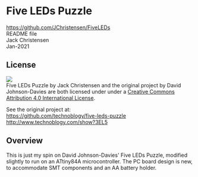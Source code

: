 # Five LEDs Puzzle
https://github.com/JChristensen/FiveLEDs  
README file  
Jack Christensen  
Jan-2021

## License
![](https://licensebuttons.net/l/by/4.0/88x31.png)  
Five LEDs Puzzle by Jack Christensen and the original project by David Johnson-Davies are both licensed under under a [Creative Commons Attribution 4.0 International License](http://creativecommons.org/licenses/by/4.0/).

See the original project at:  
https://github.com/technoblogy/five-leds-puzzle  
http://www.technoblogy.com/show?3EL5

## Overview
This is just my spin on David Johnson-Davies' Five LEDs Puzzle, modified slightly to run on an ATtiny84A microcontroller. The PC board design is new, to accommodate SMT components and an AA battery holder.

